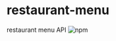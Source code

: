 # restaurant-menu
restaurant menu API ![npm](https://img.shields.io/npm/v/restaurant-menu.svg?label=restaurant-menu)
